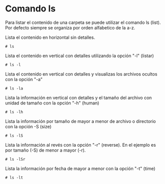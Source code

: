 # Comando ls #
Para listar el contenido de una carpeta se puede utilizar el comando ls (list). Por defecto siempre se organiza por orden alfabetico de la a-z.

Lista el contenido en horizontal sin detalles.

    # ls

Lista el contenido en vertical con detalles utilizando la opción "-l" (listar)
    
    # ls -l
    
Lista el contenido en vertical con detalles y visualizas los archivos ocultos con la opción "-a"

    # ls -la

Lista la información en vertical con detalles y el tamaño del archivo con unidad de tamaño con la opción "-h" (human)

    # ls -lh

Lista la información por tamaño de mayor a menor de archivo o directorio con la opción -S (size)

    # ls -lS

Lista la información al revés con la opción "-r" (reverse). En el ejemplo es por tamaño (-S) de menor a mayor (-r).

    # ls -lSr

Lista la información por fecha de mayor a menor con la opción "-t" (time)

    # ls -lt